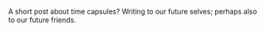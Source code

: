 <!--
.. title: Time capsules
.. slug: time-capsules
.. date: 2020-07-26 16:03:25 UTC+02:00
.. tags: 
.. category: 
.. link: 
.. description: 
.. type: text
.. status: draft
-->

A short post about time capsules? Writing to our future selves; perhaps also to our future friends.
